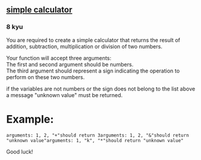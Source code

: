 <h2><a href=https://www.codewars.com/kata/5810085c533d69f4980001cf/train/javascript target="_blank">simple calculator </a></h2><h3>8 kyu</h3><p>You are required to create a simple calculator that returns the result of addition, subtraction, multiplication or division of two numbers.</p><p>Your function will accept three arguments:<br>The first and second argument should be numbers.<br>The third argument should represent a sign indicating the operation to perform on these two numbers.</p><p>if the variables are not numbers or the sign does not belong to the list above a message "unknown value" must be returned.</p><h1 id="example">Example:</h1><pre><code>arguments: 1, 2, "+"should return 3arguments: 1, 2, "&amp;"should return "unknown value"arguments: 1, "k", "*"should return "unknown value"</code></pre><p>Good luck!</p>